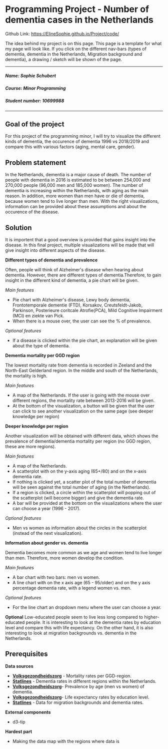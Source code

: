 # Programming Project - Number of dementia cases in the Netherlands

Github Link: https://ElineSophie.github.io/Project/code/

The idea behind my project is on this page. This page is a template for what my page will look like.
If you click on the different nav-bars (types of dementia, dementia in the Netherlands, Migration background and dementia), a drawing / sketch will be shown of the page.

---

##### Name: Sophie Schubert
##### Course: Minor Programming
##### Student number: 10699988

---

__Goal of the project__
---
For this project of the programming minor, I will try to visualize the different kinds of dementia, the occurence of dementia 1996 vs 2018/2019 and compare this with various factors (aging, mental care, gender).

__Problem statement__
---
In the Netherlands, dementia is a major cause of death. The number of people with dementia in 2016 is estimated to be between 254,000 and 270,000 people (96,000 men and 185,000 women). The number of dementia is increasing within the Netherlands, with aging as the main reason. In addition, more women than men have or die of dementia, because women tend to live longer than men. With the right visualizations, information can be provided about these assumptions and about the occurence of the disease.

__Solution__
---
It is importent that a good overview is provided that gains insight into the disease. In this final project, multiple visualizations will be made that will give insight into different aspects of the disease.

**Different types of dementia and prevalence**

Often, people will think of Alzheimer's disease when hearing about dementia. However, there are different types of dementia.Therefore, to gain insight in the different kind of dementia, a pie chart will be given.

*Main features*
- Pie chart with Alzheimer's disease, Lewy body dementia, Frontotemporale dementie (FTD), Korsakov, Creutsfeldt-Jakob, Parkinson, Posterieure coritcale Atrofie(PCA), Mild Cognitive Impairment (MCI) en ziekte van Pick.
- When there is a mouse over, the user can see the % of prevalence.

*Optional features*
- If a disease is clicked within the pie chart, an explanation will be given about the type of dementia.

**Dementia mortality per GGD region**

The lowest mortality rate from dementia is recorded in Zeeland and the North-East Gelderland region. In the middle and south of the Netherlands, the mortality is high.

*Main features*
- A map of the Netherlands. If the user is going with the mouse over different regions, the mortality rate between 2013-2016 will be given.
- At the bottom of the visualization, a button will be given that the user can click to see another visualization on the same page (see deeper knowledge per region)

**Deeper knowledge per region**

Another visualization will be obtained with different data, which shows the prevalence of dementia/dementia mortality per region (no GGD region, these are more regions).

*Main features*
- A map of the Netherlands.
- A scatterplot with on the y-axis aging (65+/80) and on the x-axis dementia rate.
- If nothing is clicked yet, a scatter plot of the total number of dementia will be seen against the total number of aging (in the Netherlands).
- If a region is clicked, a circle within the scatterplot will popping out of the scatterplot (will become bigger) and give the dementia rate.
- A bar will be provided at the bottom on the visualizations where the user can choose a year (1996 - 2017).

*Optional features*
- Men vs women as information about the circles in the scatterplot (instead of the next visualization).

**Information about gender vs. dementia**

Dementia becomes more common as we age and women tend to live longer than men. Therefore, more women develop the condition.

*Main features*
- A bar chart with two bars: men vs women.
- A line chart with on the x axis age (65 - 95/older) and on the y axis percentage dementia rate, with a legend women vs. men.

*Optional features*
- For the line chart an dropdown menu where the user can choose a year.

**Optional**
Low-educated people seem to live less long compared to higher-educated people. It is interesting to look at the dementia rates by education level and compare this with life expectancy.
On the other hand, it is also interesting to look at migration backgrounds vs. dementia in the Netherlands.

__Prerequisites__
---

**Data sources**
- __[Volksgezondheidszorg](https://www.volksgezondheidenzorg.info/onderwerp/dementie/regionaal-internationaal/regionaal)__ - Mortality rates per GGD-region.
- __[Statlines](https://opendata.cbs.nl/statline/#/CBS/nl/dataset/81622NED/table?ts=1558456507938)__ - Dementia rates in different regions within the Netherlands.
- __[Volksgezondheidszorg](https://www.volksgezondheidenzorg.info/onderwerp/dementie/cijfers-context/huidige-situatie#node-prevalentie-naar-leeftijd)__- Prevalence by age (men vs women) of dementia.
- __[Volksgezondheidszorg](https://www.volksgezondheidenzorg.info/onderwerp/levensverwachting/cijfers-context/huidige-situatie#node-levensverwachting-op-65-jaar-naar-opleiding)__- Life expectancy rates by education level.
- __[Statlines](https://opendata.cbs.nl/statline/#/CBS/nl/dataset/83710NED/table?ts=1558456481790)__ - Data for migration backgrounds and dementia rates.

**External components**
- d3-tip

**Hardest part**
- Making the data map with the regions where data is

